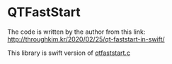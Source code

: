 # QTFastStart

The code is written by the author from this link:
http://throughkim.kr/2020/02/25/qt-faststart-in-swift/

This library is swift version of [qtfaststart.c](https://github.com/FFmpeg/FFmpeg/blob/master/tools/qt-faststart.c)